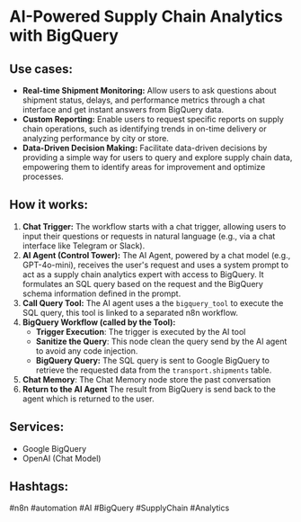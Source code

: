# AI-Powered Supply Chain Analytics with BigQuery

## Use cases:

- **Real-time Shipment Monitoring:** Allow users to ask questions about shipment status, delays, and performance metrics through a chat interface and get instant answers from BigQuery data.
- **Custom Reporting:** Enable users to request specific reports on supply chain operations, such as identifying trends in on-time delivery or analyzing performance by city or store.
- **Data-Driven Decision Making:** Facilitate data-driven decisions by providing a simple way for users to query and explore supply chain data, empowering them to identify areas for improvement and optimize processes.

## How it works:

1.  **Chat Trigger:** The workflow starts with a chat trigger, allowing users to input their questions or requests in natural language (e.g., via a chat interface like Telegram or Slack).
2.  **AI Agent (Control Tower):** The AI Agent, powered by a chat model (e.g., GPT-4o-mini), receives the user's request and uses a system prompt to act as a supply chain analytics expert with access to BigQuery. It formulates an SQL query based on the request and the BigQuery schema information defined in the prompt.
3.  **Call Query Tool:** The AI agent uses a the `bigquery_tool` to execute the SQL query, this tool is linked to a separated n8n workflow.
4.  **BigQuery Workflow (called by the Tool):**
    *   **Trigger Execution**: The trigger is executed by the AI tool
    *   **Sanitize the Query**: This node clean the query send by the AI agent to avoid any code injection.
    *   **BigQuery Query:** The SQL query is sent to Google BigQuery to retrieve the requested data from the `transport.shipments` table.
5.  **Chat Memory**: The Chat Memory node store the past conversation
6.  **Return to the AI Agent** The result from BigQuery is send back to the agent which is returned to the user.

## Services:

-   Google BigQuery
-   OpenAI (Chat Model)

## Hashtags:

#n8n #automation #AI #BigQuery #SupplyChain #Analytics
